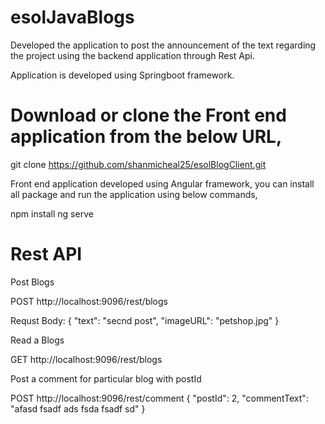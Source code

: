 # esolJavaBlogs

Developed the application to post the announcement of the text regarding the project using the backend application through Rest Api.

Application is developed using Springboot framework.

# Download or clone the Front end application from the below URL,

git clone https://github.com/shanmicheal25/esolBlogClient.git

Front end application developed using Angular framework, you can install all package and run the application using below commands,

npm install 
ng serve

# Rest API 

Post Blogs

POST http://localhost:9096/rest/blogs

Requst Body:
{
"text": "secnd  post",
"imageURL": "petshop.jpg"
}

Read a Blogs

GET http://localhost:9096/rest/blogs

Post a comment for particular blog with postId

POST http://localhost:9096/rest/comment
{
"postId": 2,
"commentText": "afasd fsadf ads fsda fsadf sd"
} 
